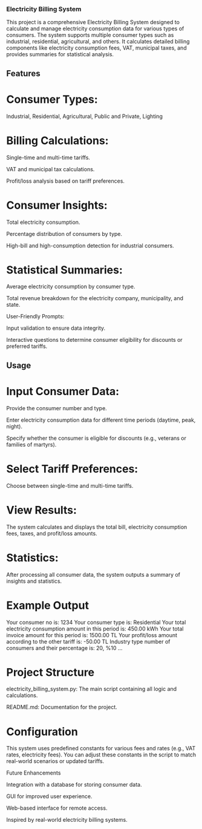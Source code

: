 ### Electricity Billing System

This project is a comprehensive Electricity Billing System designed to calculate and manage electricity consumption data for various types of consumers. The system supports multiple consumer types such as industrial, residential, agricultural, and others. It calculates detailed billing components like electricity consumption fees, VAT, municipal taxes, and provides summaries for statistical analysis.

## Features

# Consumer Types:

Industrial, Residential, Agricultural, Public and Private, Lighting

# Billing Calculations:

Single-time and multi-time tariffs.

VAT and municipal tax calculations.

Profit/loss analysis based on tariff preferences.

# Consumer Insights:

Total electricity consumption.

Percentage distribution of consumers by type.

High-bill and high-consumption detection for industrial consumers.

# Statistical Summaries:

Average electricity consumption by consumer type.

Total revenue breakdown for the electricity company, municipality, and state.

User-Friendly Prompts:

Input validation to ensure data integrity.

Interactive questions to determine consumer eligibility for discounts or preferred tariffs.

## Usage

# Input Consumer Data:

Provide the consumer number and type.

Enter electricity consumption data for different time periods (daytime, peak, night).

Specify whether the consumer is eligible for discounts (e.g., veterans or families of martyrs).

# Select Tariff Preferences:

Choose between single-time and multi-time tariffs.

# View Results:

The system calculates and displays the total bill, electricity consumption fees, taxes, and profit/loss amounts.

# Statistics:

After processing all consumer data, the system outputs a summary of insights and statistics.

# Example Output

Your consumer no is: 1234
Your consumer type is: Residential
Your total electricity consumption amount in this period is: 450.00 kWh
Your total invoice amount for this period is: 1500.00 TL
Your profit/loss amount according to the other tariff is: -50.00 TL
Industry type number of consumers and their percentage is: 20, %10
...

# Project Structure

electricity_billing_system.py: The main script containing all logic and calculations.

README.md: Documentation for the project.

# Configuration

This system uses predefined constants for various fees and rates (e.g., VAT rates, electricity fees). You can adjust these constants in the script to match real-world scenarios or updated tariffs.

Future Enhancements

Integration with a database for storing consumer data.

GUI for improved user experience.

Web-based interface for remote access.

Inspired by real-world electricity billing systems.
